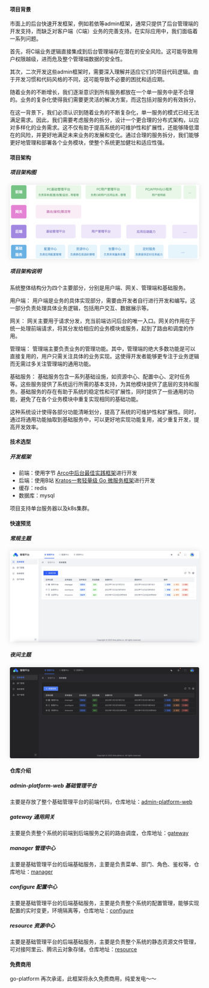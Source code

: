 
#### 项目背景
市面上的后台快速开发框架，例如若依等admin框架，通常只提供了后台管理端的开发支持，而缺乏对客户端（C端）业务的完善支持。在实际应用中，我们面临着一系列问题。

首先，将C端业务逻辑直接集成到后台管理端存在潜在的安全风险。这可能导致用户权限越级，进而危及整个管理端数据的安全性。

其次，二次开发这些admin框架时，需要深入理解并适应它们的项目代码逻辑。由于开发习惯和代码风格的不同，这可能导致不必要的困扰和适应期。

随着业务的不断增长，我们逐渐意识到所有服务都放在一个单一服务中是不合理的。业务的复杂化使得我们需要更灵活的解决方案，而这包括对服务的有效拆分。

在这一背景下，我们必须认识到随着业务的不断复杂化，单一服务的模式已经无法满足需求。因此，我们需要考虑服务的拆分，设计一个更合理的分布式架构，以应对多样化的业务需求。这不仅有助于提高系统的可维护性和扩展性，还能够降低潜在的风险，并更好地满足未来业务的发展和变化。通过合理的服务拆分，我们能够更好地管理和部署各个业务模块，使整个系统更加健壮和适应性强。


#### 项目架构
##### 项目架构图
<img style="box-shadow:0 0 15px rgba(0,0,0,0.1);border-radius: 4px;" src="./images/frame.jpg">

##### 项目架构说明
系统整体结构分为四个主要部分，分别是用户端、网关、管理端和基础服务。

用户端： 用户端是业务的具体实现部分，需要由开发者自行进行开发和编写。这一部分负责处理具体业务逻辑，包括用户交互、数据展示等。

网关： 网关主要用于请求分发，充当前端访问后台的唯一入口。网关的作用在于统一处理前端请求，将其分发给相应的业务模块或服务，起到了路由和调度的作用。

管理端： 管理端主要负责业务的管理功能。其中，管理端的绝大多数功能是可以直接复用的，用户只需关注具体的业务实现。这使得开发者能够更专注于业务逻辑而无需过多关注管理端的通用功能。

基础服务：
基础服务包含一系列基础设施，如资源中心、配置中心、定时任务等。这些服务提供了系统运行所需的基本支持，为其他模块提供了底层的支持和服务。基础服务的存在有助于系统的稳定性和可扩展性，同时提供了一些通用的功能，避免了在各个业务模块中重复实现相同的基础功能。

这种系统设计使得各部分功能清晰划分，提高了系统的可维护性和扩展性。同时，通过将通用功能抽取到基础服务中，可以更好地实现功能复用，减少重复开发，提高开发效率。

#### 技术选型

##### 开发框架
- 前端：使用字节 [Arco中后台最佳实践框架](https://arco.design/vue/docs/theme)进行开发
- 后端：使用B站 [Kratos一套轻量级 Go 微服务框架](https://arco.design/vue/docs/theme)进行开发
- 缓存：redis
- 数据库：mysql

项目支持单台服务器以及k8s集群。


#### 快速预览
##### 常规主题
<img style="box-shadow:0 0 15px rgba(0,0,0,0.1);border-radius: 4px;" src="./images/white-menu.png">

##### 夜间主题
<img style="box-shadow:0 0 15px rgba(0,0,0,0.1);border-radius: 4px;" src="./images/black-menu.png">

#### 仓库介绍

##### admin-platform-web 基础管理平台
主要是存放了整个基础管理平台的前端代码，仓库地址：[admin-platform-web](https://github.com/limes-cloud/basic-platform-web)

##### gateway 通用网关
主要是负责整个系统的前端到后端服务之前的路由调度，仓库地址：[gateway](https://github.com/limes-cloud/gateway)

##### manager 管理中心
主要是基础管理平台的后端基础服务，主要是负责菜单、部门、角色、鉴权等，仓库地址：[manager](https://github.com/limes-cloud/manager)

##### configure 配置中心
主要是基础管理平台的后端基础服务，主要是负责整个系统的配置管理，能够实现配置的实时变更，环境隔离等，仓库地址：[configure](https://github.com/limes-cloud/configure)

##### resource 资源中心
主要是基础管理平台的后端基础服务，主要是负责整个系统的静态资源文件管理，可对接阿里云、腾讯云对象存储，仓库地址：[resource](https://github.com/limes-cloud/resource)

#### 免费商用
go-platform 再次承诺，此框架将永久免费商用，纯爱发电～～
